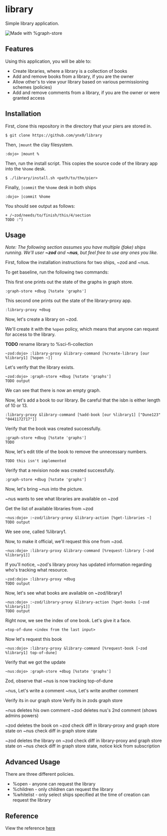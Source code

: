 # library

Simple library application. 

![Made with %graph-store](https://img.shields.io/badge/Made%20with-%25graph--store-darkblue)

## Features

Using this application, you will be able to:

- Create libraries, where a library is a collection of books
- Add and remove books from a library, if you are the owner
- Allow other's to view your library based on various permissioning schemes (policies)
- Add and remove comments from a library, if you are the owner or were granted access


## Installation

First, clone this repository in the directory that your piers are stored in.

```
$ git clone https://github.com/ynx0/library
```

Then, `|mount` the clay filesystem.

```
:dojo> |mount %
```

Then, run the install script. This copies the source code of the library app into the `%home` desk.

```
$ ./library/install.sh <path/to/the/pier>
```

Finally, `|commit` the `%home` desk in both ships

```
:dojo> |commit %home
```

You should see output as follows:

```
+ /~zod/needs/to/finish/this/4/section
TODO :^)
```

## Usage

*Note: The following section assumes you have multiple (fake) ships running. We'll user **~zod** and **~nus**, but feel free to use any ones you like.*

First, follow the installation instructions for two ships, ~zod and ~nus.

To get baseline, run the following two commands:

This first one prints out the state of the graphs in graph store.
```
:graph-store +dbug [%state 'graphs']
```

This second one prints out the state of the library-proxy app.
```
:library-proxy +dbug
```


Now, let's create a library on ~zod.

We'll create it with the `%open` policy, which means that anyone can request for access to the library.

**TODO** rename library to %sci-fi-collection

```
~zod:dojo> :library-proxy &library-command [%create-library [our %library1] [%open ~]]
```

Let's verify that the library exists.
```
~zod:dojo> :graph-store +dbug [%state 'graphs']
TODO output
```
We can see that there is now an empty graph.


Now, let's add a book to our library. Be careful that the isbn is either length of 10 or 13.
```
:library-proxy &library-command [%add-book [our %library1] ["Dune123" "0441172717"]]
```

Verify that the book was created successfully.
```
:graph-store +dbug [%state 'graphs']
TODO
```

Now, let's edit title of the book to remove the unnecessary numbers.

```
TODO this isn't implemented
```

Verify that a revision node was created successfully.
```
:graph-store +dbug [%state 'graphs']
```

Now, let's bring ~nus into the picture.

~nus wants to see what libraries are available on ~zod

Get the list of available libraries from ~zod
```
~nus:dojo> :~zod/library-proxy &library-action [%get-libraries ~]
TODO output
```
We see one, called %library1. 

Now, to make it official, we'll request this one from ~zod.

```
~nus:dojo> :library-proxy &library-command [%request-library [~zod %library1]]
```

If you'll notice, ~zod's library proxy has updated information regarding who's tracking what resource.

```
~zod:dojo> :library-proxy +dbug
TODO output
```


Now, let's see what books are available on ~zod/library1
```
~nus:dojo> :~zod/library-proxy &library-action [%get-books [~zod %library1]]
TODO output
```

Right now, we see the index of one book. 
Let's give it a face.

```
=top-of-dune <index from the last input>
```

Now let's request this book
```
~nus:dojo> :library-proxy &library-command [%request-book [~zod %library1] top-of-dune]
```

Verify that we got the update
```
~nus:dojo> :graph-store +dbug [%state 'graphs']
```

Zod, observe that ~nus is now tracking top-of-dune


~nus, Let's write a comment
~nus, Let's write another comment

Verify its in our graph store
Verify its in zods graph store

~nus deletes his own comment
~zod deletes nus's 2nd comment (shows admins powers)

~zod deletes the book
on ~zod check diff in library-proxy and graph store state
on ~nus check diff in graph store state

~zod deletes the library
on ~zod check diff in library-proxy and graph store state
on ~nus check diff in graph store state, notice kick from subscription



## Advanced Usage

There are three different policies.

- %open - anyone can request the library
- %children - only children can request the library
- %whitelist - only select ships specified at the time of creation can request the library


## Reference

View the reference [here](https://zombo.com)


